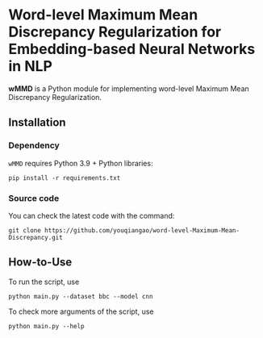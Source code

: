 # Word-level Maximum Mean Discrepancy Regularization for Embedding-based Neural Networks in NLP

**wMMD** is a Python module for implementing word-level Maximum Mean Discrepancy Regularization.

## Installation

### Dependency

`wMMD` requires Python 3.9 + Python libraries:
```shell
pip install -r requirements.txt
```

### Source code

You can check the latest code with the command:
```
git clone https://github.com/youqiangao/word-level-Maximum-Mean-Discrepancy.git
```

## How-to-Use

To run the script, use 
```shell
python main.py --dataset bbc --model cnn 
```

To check more arguments of the script, use 
```shell
python main.py --help
```